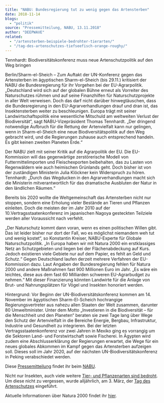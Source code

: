 ```yaml
---
title: "NABU: Bundesregierung tut zu wenig gegen das Artensterben"
date: 2018-11-14
blogs: 
  - "politik"
source: "Pressemitteilung, NABU, 13.11.2018"
author: "DEEPWAVE"
related: 
  - "/artensterben-beispiele-bedrohter-tierarten/"
  - "/tag-des-artenschutzes-tiefseefisch-orange-roughy/"
---
```


Tennhardt: Biodiversitätskonferenz muss neue Artenschutzpolitik auf den Weg bringen

Berlin/Sharm-el-Sheich – Zum Auftakt der UN-Konferenz gegen das Artensterben im ägyptischen Sharm-el-Sheich (bis 29.11.) kritisiert der NABU die Bundesregierung für ihr Vorgehen bei der EU-Agrarpolitik. „Deutschland wird sich auf der globalen Bühne erneut als Vorreiter des Naturschutzes rühmen und auf seine Finanzhilfen für Naturschutzprojekte in aller Welt verweisen. Doch das darf nicht darüber hinwegtäuschen, dass die Bundesregierung in den EU-Agrarverhandlungen drauf und dran ist, das Insektensterben weiter zu beschleunigen. Europa trägt mit seiner Landwirtschaftspolitik eine wesentliche Mitschuld am weltweiten Verlust der Biodiversität“, sagt NABU-Vizepräsident Thomas Tennhardt. „Der dringend notwendige Aufbruch für die Rettung der Artenvielfalt kann nur gelingen, wenn in Sharm-el-Sheich eine neue Biodiversitätspolitik auf den Weg gebracht wird, und die Regierungen zuhause auch entsprechend handeln. Es gibt keinen zweiten Planeten Erde.“

Der NABU zielt mit seiner Kritik auf die Agrarpolitik der EU. Die EU-Kommission will das gegenwärtige zerstörerische Modell von Futtermittelimporten und Fleischexporten beibehalten, das zu Lasten von Regenwäldern wie auch heimischen Grünlands geht. Doch bisher ist von der zuständigen Ministerin Julia Klöckner kein Widerspruch zu hören. Tennhardt: „Durch das Wegducken in den Agrarverhandlungen macht sich die Ministerin mitverantwortlich für das dramatische Ausbluten der Natur in den ländlichen Räumen.“

Bereits bis 2020 wollte die Weltgemeinschaft das Artensterben nicht nur stoppen, sondern eine Erholung vieler Bestände an Tieren und Pflanzen einleiten. Doch die meisten der im Jahr 2010 auf der 10.Vertragsstaatenkonferenz im japanischen Nagoya gesteckten Teilziele werden aller Voraussicht nach verfehlt.

„Der Naturschutz kommt dann voran, wenn es einen politischen Willen gibt. Das ist leider bisher nur dort der Fall, wo es möglichst niemandem weh tut und wenig kostet“, so Konstantin Kreiser, NABU-Experte für Globale Naturschutzpolitik. „In Europa haben wir mit Natura 2000 ein erstklassiges Netz an Schutzgebieten und liegen bei der Flächenabdeckung auf Kurs. Jedoch existieren viele Gebiete nur auf dem Papier, es fehlt an Geld und Schutz.“ Gegen Deutschland laufen derzeit mehrere Verfahren der EU-Kommission dazu. Laut Angaben der Bundesregierung fehlen für Natura 2000 und andere Maßnahmen fast 900 Millionen Euro im Jahr. „Es wäre ein leichtes, diese aus dem fast 60 Milliarden schweren EU-Agrarbudget zu nehmen.“ Mit dieser Finanzierung könnten Landwirte für die Anlage von Brut- und Nahrungsplätzen für Vögel und Insekten honoriert werden.

Hintergrund: Vor Beginn der UN-Biodiversitätskonferenz kommen am 14. November im ägyptischen Sharm-El-Scheich hochrangige Regierungsvertreter aus nahezu allen Staaten der Welt zusammen, darunter 80 Umweltminister. Unter dem Motto „Investieren in die Biodiversität – für die Menschheit und den Planeten“ beraten sie zwei Tage lang über Wege den Schutz der Artenvielfalt in die Bereiche Energie, Bergbau, Infrastruktur, Industrie und Gesundheit zu integrieren. Bei der letzten Vertragsstaatenkonferenz vor zwei Jahren in Mexiko ging es vorrangig um die Sektoren Land- und Forstwirtschaft sowie Fischerei. In Ägypten wird zudem eine Abschlusserklärung der Regierungen erwartet, die Wege für ein neues globales Abkommen im Kampf gegen das Artensterben aufzeigen soll. Dieses soll im Jahr 2020, auf der nächsten UN-Biodiversitätskonferenz in Peking verabschiedet werden.

Diese [Pressemitteilung](https://www.nabu.de/presse/pressemitteilungen/index.php?popup=true&show=24942&db=presseservice) findet ihr beim [NABU](https://www.nabu.de/).

Nicht nur Insekten, auch viele weitere [Tier- und Pflanzenarten sind bedroht](https://www.deepwave.org/artensterben-beispiele-bedrohter-tierarten/). Um diese nicht zu vergessen, wurde alljährlich, am 3. März, der [Tag des Artenschutzes](https://www.deepwave.org/tag-des-artenschutzes-tiefseefisch-orange-roughy/) eingeführt.

Aktuelle Informationen über Natura 2000 findet ihr [hier](https://www.bfn.de/themen/natura-2000.html).
